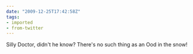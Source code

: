 ```yaml
---
date: "2009-12-25T17:42:58Z"
tags:
- imported
- from-twitter
---
```

Silly Doctor, didn't he know? There's no such thing as an Ood in the snow!
